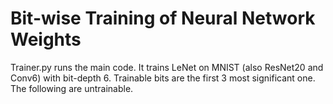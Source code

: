 # Bit-wise Training of Neural Network Weights

Trainer.py runs the main code. It trains LeNet on MNIST (also ResNet20 and Conv6) with bit-depth 6. Trainable bits are the first 3 most significant one. The following are untrainable.
